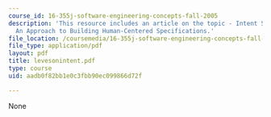 ```yaml
---
course_id: 16-355j-software-engineering-concepts-fall-2005
description: 'This resource includes an article on the topic - Intent Specifications:
  An Approach to Building Human-Centered Specifications.'
file_location: /coursemedia/16-355j-software-engineering-concepts-fall-2005/aadb0f82bb1e0c3fbb90ec099866d72f_levesonintent.pdf
file_type: application/pdf
layout: pdf
title: levesonintent.pdf
type: course
uid: aadb0f82bb1e0c3fbb90ec099866d72f

---
```

None